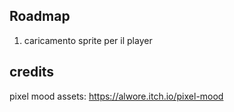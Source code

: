 

## Roadmap

1. caricamento sprite per il player



## credits

pixel mood assets: https://alwore.itch.io/pixel-mood